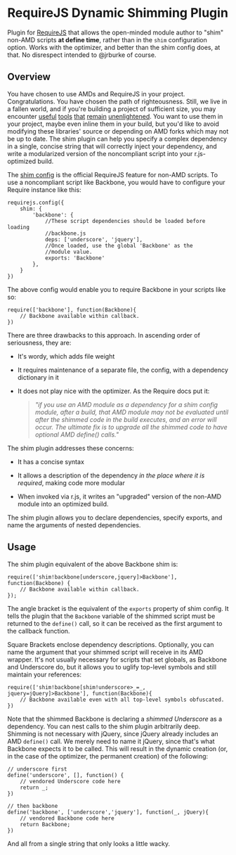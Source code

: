 # RequireJS Dynamic Shimming Plugin

Plugin for [RequireJS](http://requirejs.org) that allows the open-minded module author to "shim" non-AMD scripts **at define time**, rather than in the `shim` configuration option. Works with the optimizer, and better than the shim config does, at that. No disrespect intended to @jrburke of course.

## Overview

You have chosen to use AMDs and RequireJS in your project. Congratulations. You have chosen the path of righteousness. Still, we live in a fallen world, and if you're building a project of sufficient size, you may encounter [useful](http://handlebarsjs.com/) [tools](http://underscorejs.org/) [that](http://twitter.github.com/bootstrap/) [remain](http://davisjs.com/) [unenlightened](http://backbonejs.org). You want to use them in your project, maybe even inline them in your build, but you'd like to avoid modifying these libraries' source or depending on AMD forks which may not be up to date. The shim plugin can help you specify a complex dependency in a single, concise string that will correctly inject your dependency, and write a modularized version of the noncompliant script into your r.js-optimized build.

The [shim config](http://requirejs.org/docs/api.html#config-shim) is the official RequireJS feature for non-AMD scripts. To use a noncompliant script like Backbone, you would have to configure your Require instance like this:

    requirejs.config({
        shim: {
            'backbone': {
                //These script dependencies should be loaded before loading
                //backbone.js
                deps: ['underscore', 'jquery'],
                //Once loaded, use the global 'Backbone' as the
                //module value.
                exports: 'Backbone'
            },
        }
    })

The above config would enable you to require Backbone in your scripts like so:

    require(['backbone'], function(Backbone){
        // Backbone available within callback.
    })

There are three drawbacks to this approach. In ascending order of seriousness, they are:

-   It's wordy, which adds file weight

-   It requires maintenance of a separate file, the config, with a dependency dictionary in it

-   It does not play nice with the optimizer. As the Require docs put it: 
    >*"if you use an AMD module as a dependency for a shim config module, after a build, that AMD module may not be evaluated until after the shimmed code in the build executes, and an error will occur. The ultimate fix is to upgrade all the shimmed code to have optional AMD define() calls."*




The shim plugin addresses these concerns:
 
-   It has a concise syntax

-   It allows a description of the dependency *in the place where it is required*, making code more modular

-   When invoked via r.js, it writes an "upgraded" version of the non-AMD module into an optimized build.

The shim plugin allows you to declare dependencies, specify exports, and name the arguments of nested dependencies.

 
## Usage

The shim plugin equivalent of the above Backbone shim is:

    require(['shim!backbone[underscore,jquery]>Backbone'], function(Backbone) {
        // Backbone available within callback.
    });

The angle bracket is the equivalent of the `exports` property of shim config. It tells the plugin that the `Backbone` variable of the shimmed script must be returned to the `define()` call, so it can be received as the first argument to the callback function. 

Square Brackets enclose dependency descriptions. Optionally, you can name the argument that your shimmed script will receive in its AMD wrapper. It's not usually necessary for scripts that set globals, as Backbone and Underscore do, but it allows you to uglify top-level symbols and still maintain your references:

    require(['shim!backbone[shim!underscore>_=_, jquery=jQuery]>Backbone'], function(Backbone){
        // Backbone available even with all top-level symbols obfuscated.
    })

Note that the shimmed Backbone is declaring a *shimmed Underscore* as a dependency. You can nest calls to the shim plugin arbitrarily deep. Shimming is not necessary with jQuery, since jQuery already includes an AMD `define()` call. We merely need to name it jQuery, since that's what Backbone expects it to be called. This will result in the dynamic creation (or, in the case of the optimizer, the permanent creation) of the following:

    // underscore first
    define('underscore', [], function() {
        // vendored Underscore code here
        return _;
    })

    // then backbone
    define('backbone', ['underscore','jquery'], function(_, jQuery){
        // vendored Backbone code here
        return Backbone;
    })

And all from a single string that only looks a little wacky.